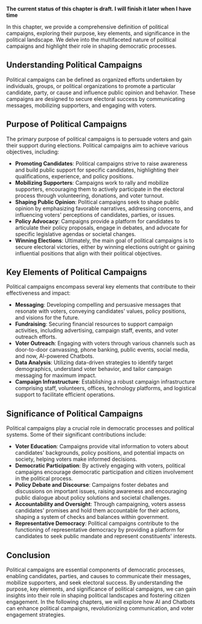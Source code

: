 **The current status of this chapter is draft. I will finish it later when I have time**

In this chapter, we provide a comprehensive definition of political campaigns, exploring their purpose, key elements, and significance in the political landscape. We delve into the multifaceted nature of political campaigns and highlight their role in shaping democratic processes.

Understanding Political Campaigns
---------------------------------

Political campaigns can be defined as organized efforts undertaken by individuals, groups, or political organizations to promote a particular candidate, party, or cause and influence public opinion and behavior. These campaigns are designed to secure electoral success by communicating messages, mobilizing supporters, and engaging with voters.

Purpose of Political Campaigns
------------------------------

The primary purpose of political campaigns is to persuade voters and gain their support during elections. Political campaigns aim to achieve various objectives, including:

* **Promoting Candidates**: Political campaigns strive to raise awareness and build public support for specific candidates, highlighting their qualifications, experience, and policy positions.
* **Mobilizing Supporters**: Campaigns work to rally and mobilize supporters, encouraging them to actively participate in the electoral process through volunteering, donations, and voter turnout.
* **Shaping Public Opinion**: Political campaigns seek to shape public opinion by emphasizing favorable narratives, addressing concerns, and influencing voters' perceptions of candidates, parties, or issues.
* **Policy Advocacy**: Campaigns provide a platform for candidates to articulate their policy proposals, engage in debates, and advocate for specific legislative agendas or societal changes.
* **Winning Elections**: Ultimately, the main goal of political campaigns is to secure electoral victories, either by winning elections outright or gaining influential positions that align with their political objectives.

Key Elements of Political Campaigns
-----------------------------------

Political campaigns encompass several key elements that contribute to their effectiveness and impact:

* **Messaging**: Developing compelling and persuasive messages that resonate with voters, conveying candidates' values, policy positions, and visions for the future.
* **Fundraising**: Securing financial resources to support campaign activities, including advertising, campaign staff, events, and voter outreach efforts.
* **Voter Outreach**: Engaging with voters through various channels such as door-to-door canvassing, phone banking, public events, social media, and now, AI-powered Chatbots.
* **Data Analysis**: Utilizing data-driven strategies to identify target demographics, understand voter behavior, and tailor campaign messaging for maximum impact.
* **Campaign Infrastructure**: Establishing a robust campaign infrastructure comprising staff, volunteers, offices, technology platforms, and logistical support to facilitate efficient operations.

Significance of Political Campaigns
-----------------------------------

Political campaigns play a crucial role in democratic processes and political systems. Some of their significant contributions include:

* **Voter Education**: Campaigns provide vital information to voters about candidates' backgrounds, policy positions, and potential impacts on society, helping voters make informed decisions.
* **Democratic Participation**: By actively engaging with voters, political campaigns encourage democratic participation and citizen involvement in the political process.
* **Policy Debate and Discourse**: Campaigns foster debates and discussions on important issues, raising awareness and encouraging public dialogue about policy solutions and societal challenges.
* **Accountability and Oversight**: Through campaigning, voters assess candidates' promises and hold them accountable for their actions, shaping a system of checks and balances within government.
* **Representative Democracy**: Political campaigns contribute to the functioning of representative democracy by providing a platform for candidates to seek public mandate and represent constituents' interests.

Conclusion
----------

Political campaigns are essential components of democratic processes, enabling candidates, parties, and causes to communicate their messages, mobilize supporters, and seek electoral success. By understanding the purpose, key elements, and significance of political campaigns, we can gain insights into their role in shaping political landscapes and fostering citizen engagement. In the following chapters, we will explore how AI and Chatbots can enhance political campaigns, revolutionizing communication, and voter engagement strategies.
